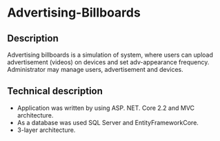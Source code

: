 # Advertising-Billboards
## Description
Advertising billboards is a simulation of system, where users can upload advertisement (videos) on devices and set adv-appearance frequency. Administrator may manage users, advertisement and devices.
## Technical description
- Application was written by using ASP. NET. Core 2.2 and MVC architecture.
- As a database was used SQL Server and EntityFrameworkCore.
- 3-layer architecture.
